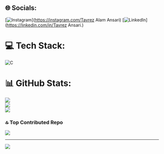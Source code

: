 
## 🌐 Socials:
[![Instagram](https://img.shields.io/badge/Instagram-%23E4405F.svg?logo=Instagram&logoColor=white)](https://instagram.com/Tavrez Alam Ansari) [![LinkedIn](https://img.shields.io/badge/LinkedIn-%230077B5.svg?logo=linkedin&logoColor=white)](https://linkedin.com/in/Tavrez Ansari.) 

# 💻 Tech Stack:
![C](https://img.shields.io/badge/c-%2300599C.svg?style=for-the-badge&logo=c&logoColor=white)
# 📊 GitHub Stats:
![](https://github-readme-stats.vercel.app/api?username=Tavrez1&theme=dark&hide_border=false&include_all_commits=true&count_private=false)<br/>
![](https://github-readme-streak-stats.herokuapp.com/?user=Tavrez1&theme=dark&hide_border=false)<br/>
![](https://github-readme-stats.vercel.app/api/top-langs/?username=Tavrez1&theme=dark&hide_border=false&include_all_commits=true&count_private=false&layout=compact)

### 🔝 Top Contributed Repo
![](https://github-contributor-stats.vercel.app/api?username=Tavrez1&limit=5&theme=dark&combine_all_yearly_contributions=true)

---
[![](https://visitcount.itsvg.in/api?id=Tavrez1&icon=0&color=0)](https://visitcount.itsvg.in)

<!-- Proudly created with GPRM ( https://gprm.itsvg.in ) -->